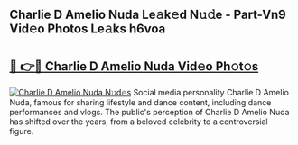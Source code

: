 ## Charlie D Amelio Nuda Le𝚊k𝚎d N𝚞𝚍e - Part-Vn9 Vid𝚎o Photos Le𝚊ks h6voa

# <h2><a href="http://fbbwxda.evod.top/?m=Charlie+D+Amelio+Nuda">🔗 👉🔴 Charlie D Amelio Nuda Vid𝚎o Ph𝚘t𝚘s</a></h2>

[![Charlie D Amelio Nuda N𝚞d𝚎s](https://i.imgur.com/8V9OHl7.gif)](http://fbbwxda.evod.top/?m=Charlie+D+Amelio+Nuda)
Social media personality Charlie D Amelio Nuda, famous for sharing lifestyle and dance content, including dance performances and vlogs. The public's perception of Charlie D Amelio Nuda has shifted over the years, from a beloved celebrity to a controversial figure. 
